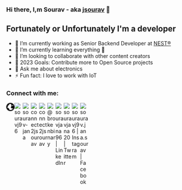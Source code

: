 ### Hi there, I,m Sourav - aka [jsourav][website] 👋

## Fortunately or Unfortunately I'm a developer

- 🔭 I’m currently working as Senior Backend Developer at [NEST®][company]
- 🌱 I’m currently learning everything 🤣
- 👯 I’m looking to collaborate with other content creators
- 🥅 2023 Goals: Contribute more to Open Source projects
- 💬 Ask me about electronics
- ⚡ Fun fact: I love to work with IoT

### Connect with me:

[<img align="left" alt="jsourav.com" width="22px" src="https://raw.githubusercontent.com/iconic/open-iconic/master/svg/globe.svg" />][website]
[<img align="left" alt="souravj96" width="22px" src="https://cdn.jsdelivr.net/npm/simple-icons@v3/icons/npm.svg" />][npm]
[<img align="left" alt="sourav-jana" width="22px" src="https://cdn.jsdelivr.net/npm/simple-icons@v3/icons/stackoverflow.svg" />][stackoverflow]
[<img align="left" alt="connect2jsourav" width="22px" src="https://cdn.jsdelivr.net/npm/simple-icons@v3/icons/medium.svg" />][medium]
[<img align="left" alt="connect2jsourav" width="22px" src="https://cdn.jsdelivr.net/npm/simple-icons@3.13.0/icons/instructables.svg" />][instructables]
[<img align="left" alt="@brokenbinary" width="22px" src="https://cdn.jsdelivr.net/npm/simple-icons@3.13.0/icons/youtubestudio.svg" />][youtube]
[<img align="left" alt="souravjana96 | LinkedIn" width="22px" src="https://cdn.jsdelivr.net/npm/simple-icons@v3/icons/linkedin.svg" />][linkedin]
[<img align="left" alt="souravjana20 | Twitter" width="22px" src="https://cdn.jsdelivr.net/npm/simple-icons@v3/icons/twitter.svg" />][twitter]
[<img align="left" alt="souravj96 | Instagram" width="22px" src="https://cdn.jsdelivr.net/npm/simple-icons@v3/icons/instagram.svg" />][instagram]
[<img align="left" alt="sourav.jana.sourav | Facebook" width="22px" src="https://cdn.jsdelivr.net/npm/simple-icons@v3/icons/facebook.svg" />][facebook]

[website]: https://jsourav.com
[company]: https://nes.tech/
[facebook]: https://www.facebook.com/sourav.jana.sourav
[twitter]: https://twitter.com/connect2jsourav
[linkedin]: https://www.linkedin.com/in/connect2jsourav
[instagram]: https://www.instagram.com/connect2jsourav
[medium]: https://connect2jsourav.medium.com
[instructables]: https://www.instructables.com/member/connect2jsourav/
[youtube]: https://www.youtube.com/@brokenbinary
[npm]: https://www.npmjs.com/~souravj96
[stackoverflow]: https://stackoverflow.com/users/11754590/sourav-jana
